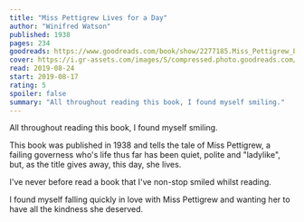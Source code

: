 ```yaml
---
title: "Miss Pettigrew Lives for a Day"
author: "Winifred Watson"
published: 1938
pages: 234
goodreads: https://www.goodreads.com/book/show/2277185.Miss_Pettigrew_Lives_for_a_Day
cover: https://i.gr-assets.com/images/S/compressed.photo.goodreads.com/books/1345819570l/2277185._SX98_.jpg
read: 2019-08-24
start: 2019-08-17
rating: 5
spoiler: false
summary: "All throughout reading this book, I found myself smiling."
---
```


All throughout reading this book, I found myself smiling.  
  
This book was published in 1938 and tells the tale of Miss Pettigrew, a failing governess who's life thus far has been quiet, polite and "ladylike", but, as the title gives away, this day, she lives.  
  
I've never before read a book that I've non-stop smiled whilst reading.  
  
I found myself falling quickly in love with Miss Pettigrew and wanting her to have all the kindness she deserved.